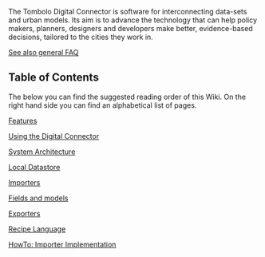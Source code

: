 The Tombolo Digital Connector is software for interconnecting data-sets and urban models. Its aim is to advance the technology that can help policy makers, planners, designers and developers make better, evidence-based decisions, tailored to the cities they work in.

[See also general FAQ](Frequently-Asked-Questions#general)

## Table of Contents
The below you can find the suggested reading order of this Wiki. On the right hand side you can find an alphabetical list of pages.

[Features](Features)

[Using the Digital Connector](Using-the-Digital-Connector)

[System Architecture](System-Architecture)

[Local Datastore](Local-Datastore)

[Importers](Importers)

[Fields and models](Fields-and-Models)

[Exporters](Exporters)

[Recipe Language](Recipe-Language)

[HowTo: Importer Implementation](HowTo-Importer-Implementation)
